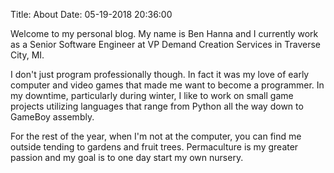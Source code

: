 Title: About
Date: 05-19-2018 20:36:00

Welcome to my personal blog. My name is Ben Hanna and I currently work as a 
Senior Software Engineer at VP Demand Creation Services in Traverse City, MI.

I don't just program professionally though. In fact it was my love of early computer and video games 
that made me want to become a programmer. In my downtime, particularly during winter, I like to work 
on small game projects utilizing languages that range from Python all the way down to GameBoy assembly.

For the rest of the year, when I'm not at the computer, you can find me outside tending to gardens and 
fruit trees. Permaculture is my greater passion and my goal is to one day start my own nursery.

